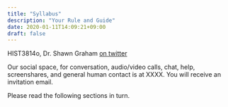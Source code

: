 ```yaml
---
title: "Syllabus"
description: "Your Rule and Guide"
date: 2020-01-11T14:09:21+09:00
draft: false
---
```


HIST3814o,
Dr. Shawn Graham
[on twitter](https://twitter.com/electricarchaeo)

Our social space, for conversation, audio/video calls, chat, help, screenshares, and general human contact is at XXXX. You will receive an invitation email.

Please read the following sections in turn.
